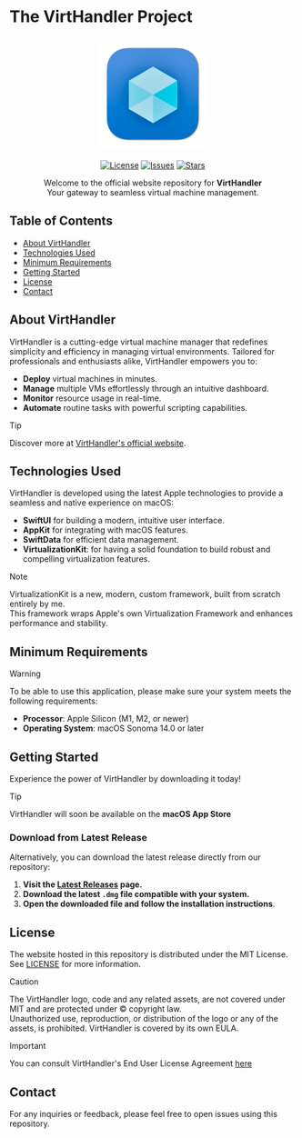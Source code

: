 # The VirtHandler Project

<div align="center">
  <img src="assets/appicon1024.png" width="200" height="200">

  [![License](https://img.shields.io/github/license/iOmega8561/VirtHandlerWiki)](LICENSE)
  [![Issues](https://img.shields.io/github/issues/iOmega8561/VirtHandlerWiki)](https://github.com/yourusername/virthandler-website/issues)
  [![Stars](https://img.shields.io/github/stars/iOmega8561/VirtHandlerWiki)](https://github.com/yourusername/virthandler-website/stargazers)

  <p>Welcome to the official website repository for <strong>VirtHandler</strong><br>Your gateway to seamless virtual machine management.</p>

</div>

## Table of Contents

- [About VirtHandler](#about-virthandler)
- [Technologies Used](#technologies-used)
- [Minimum Requirements](#minimum-requirements)
- [Getting Started](#getting-started)
- [License](#license)
- [Contact](#contact)

## About VirtHandler

VirtHandler is a cutting-edge virtual machine manager that redefines simplicity and efficiency in managing virtual environments. Tailored for professionals and enthusiasts alike, VirtHandler empowers you to:

- **Deploy** virtual machines in minutes.
- **Manage** multiple VMs effortlessly through an intuitive dashboard.
- **Monitor** resource usage in real-time.
- **Automate** routine tasks with powerful scripting capabilities.

> [!TIP]
> Discover more at [VirtHandler's official website](https://iomega8561.github.io/VirtHandlerWiki/).

## Technologies Used

VirtHandler is developed using the latest Apple technologies to provide a seamless and native experience on macOS:

- **SwiftUI** for building a modern, intuitive user interface.
- **AppKit** for integrating with macOS features.
- **SwiftData** for efficient data management.
- **VirtualizationKit**: for having a solid foundation to build robust and compelling virtualization features.

> [!NOTE]
> VirtualizationKit is a new, modern, custom framework, built from scratch entirely by me.  
> This framework wraps Apple's own Virtualization Framework and enhances performance and stability.

## Minimum Requirements

> [!WARNING]
> To be able to use this application, please make sure your system meets the following requirements:

- **Processor**: Apple Silicon (M1, M2, or newer)
- **Operating System**: macOS Sonoma 14.0 or later

## Getting Started

Experience the power of VirtHandler by downloading it today!

> [!TIP]
> VirtHandler will soon be available on the **macOS App Store**

### Download from Latest Release

Alternatively, you can download the latest release directly from our repository:

1. **Visit the [Latest Releases](https://github.com/iOmega8561/VirtHandlerWiki/releases/latest) page.**
2. **Download the latest `.dmg` file compatible with your system.**
3. **Open the downloaded file and follow the installation instructions**.

## License

The website hosted in this repository is distributed under the MIT License. See [LICENSE](LICENSE) for more information.

> [!CAUTION]
> The VirtHandler logo, code and any related assets, are not covered under MIT and are protected under &copy; copyright law.  
> Unauthorized use, reproduction, or distribution of the logo or any of the assets, is prohibited. VirtHandler is covered by its own EULA.

> [!IMPORTANT]
> You can consult VirtHandler's End User License Agreement [here](https://iomega8561.github.io/VirtHandlerWiki/eula.html)

## Contact

For any inquiries or feedback, please feel free to open issues using this repository.
